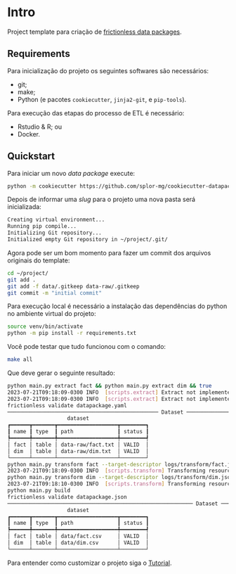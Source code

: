 # Intro

Project template para criação de [frictionless data packages](https://frictionlessdata.io/).

## Requirements

Para inicialização do projeto os seguintes softwares são necessários:

- git;
- make;
- Python (e pacotes `cookiecutter`, `jinja2-git`, e `pip-tools`).

Para execução das etapas do processo de ETL é necessário:

- Rstudio & R; ou
- Docker.

## Quickstart

Para iniciar um novo _data package_ execute:

```bash
python -m cookiecutter https://github.com/splor-mg/cookiecutter-datapackage
```

Depois de informar uma _slug_ para o projeto uma nova pasta será inicializada:

```bash
Creating virtual environment...
Running pip compile...
Initializing Git repository...
Initialized empty Git repository in ~/project/.git/
```

Agora pode ser um bom momento para fazer um commit dos arquivos originais do template:

```bash
cd ~/project/
git add .
git add -f data/.gitkeep data-raw/.gitkeep
git commit -m "initial commit"
```

Para execução local é necessário a instalação das dependências do python no ambiente virtual do projeto:

```bash
source venv/bin/activate
python -m pip install -r requirements.txt
```

Você pode testar que tudo funcionou com o comando:

```bash
make all
```

Que deve gerar o seguinte resultado:

```bash
python main.py extract fact && python main.py extract dim && true
2023-07-21T09:18:09-0300 INFO  [scripts.extract] Extract not implemented for resource {resource_name}...
2023-07-21T09:18:09-0300 INFO  [scripts.extract] Extract not implemented for resource {resource_name}...
frictionless validate datapackage.yaml
──────────────────────────────────────────────── Dataset ─────────────────────────────────────────────────
                   dataset                   
┏━━━━━━┳━━━━━━━┳━━━━━━━━━━━━━━━━━━━┳━━━━━━━━┓
┃ name ┃ type  ┃ path              ┃ status ┃
┡━━━━━━╇━━━━━━━╇━━━━━━━━━━━━━━━━━━━╇━━━━━━━━┩
│ fact │ table │ data-raw/fact.txt │ VALID  │
│ dim  │ table │ data-raw/dim.txt  │ VALID  │
└──────┴───────┴───────────────────┴────────┘
python main.py transform fact --target-descriptor logs/transform/fact.json
2023-07-21T09:18:09-0300 INFO  [scripts.transform] Transforming resource fact
python main.py transform dim --target-descriptor logs/transform/dim.json
2023-07-21T09:18:10-0300 INFO  [scripts.transform] Transforming resource dim
python main.py build
frictionless validate datapackage.json
─────────────────────────────────────────────────────────── Dataset ────────────────────────────────────────────────────────────
                   dataset                   
┏━━━━━━┳━━━━━━━┳━━━━━━━━━━━━━━━━━━━┳━━━━━━━━┓
┃ name ┃ type  ┃ path              ┃ status ┃
┡━━━━━━╇━━━━━━━╇━━━━━━━━━━━━━━━━━━━╇━━━━━━━━┩
│ fact │ table │ data/fact.csv     │ VALID  │
│ dim  │ table │ data/dim.csv      │ VALID  │
└──────┴───────┴───────────────────┴────────┘
```

Para entender como customizar o projeto siga o [Tutorial](tutorial.md).
